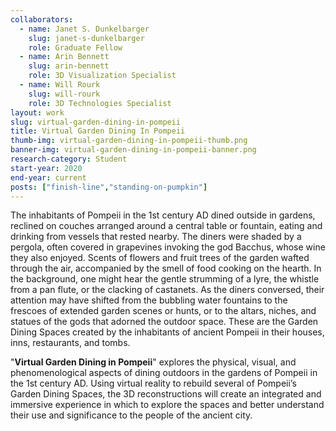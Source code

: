 ```yaml
---
collaborators:
  - name: Janet S. Dunkelbarger
    slug: janet-s-dunkelbarger
    role: Graduate Fellow
  - name: Arin Bennett
    slug: arin-bennett
    role: 3D Visualization Specialist
  - name: Will Rourk
    slug: will-rourk
    role: 3D Technologies Specialist
layout: work
slug: virtual-garden-dining-in-pompeii
title: Virtual Garden Dining In Pompeii
thumb-img: virtual-garden-dining-in-pompeii-thumb.png
banner-img: virtual-garden-dining-in-pompeii-banner.png
research-category: Student
start-year: 2020
end-year: current
posts: ["finish-line","standing-on-pumpkin"]
---
```

The inhabitants of Pompeii in the 1st century AD dined outside in gardens, reclined on couches arranged around a central table or fountain, eating and drinking from vessels that rested nearby. The diners were shaded by a pergola, often covered in grapevines invoking the god Bacchus, whose wine they also enjoyed. Scents of flowers and fruit trees of the garden wafted through the air, accompanied by the smell of food cooking on the hearth. In the background, one might hear the gentle strumming of a lyre, the whistle from a pan flute, or the clacking of castanets. As the diners conversed, their attention may have shifted from the bubbling water fountains to the frescoes of extended garden scenes or hunts, or to the altars, niches, and statues of the gods that adorned the outdoor space. These are the Garden Dining Spaces created by the inhabitants of ancient Pompeii in their houses, inns, restaurants, and tombs. 

"**Virtual Garden Dining in Pompeii**" explores the physical, visual, and phenomenological aspects of dining outdoors in the gardens of Pompeii in the 1st century AD. Using virtual reality to rebuild several of Pompeii’s Garden Dining Spaces, the 3D reconstructions will create an integrated and immersive experience in which to explore the spaces and better understand their use and significance to the people of the ancient city.
